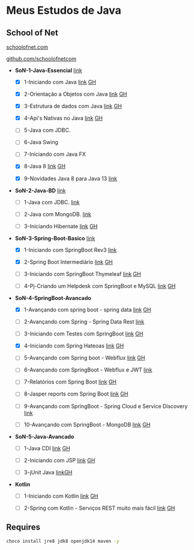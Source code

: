 # Meus Estudos de Java

## School of Net

[schoolofnet.com](https://www.schoolofnet.com/)

[github.com/schoolofnetcom](https://github.com/schoolofnetcom)

- **SoN-1-Java-Essencial** [link](https://www.schoolofnet.com/plano-de-estudo-java-essencial/)
    - [x] 1-Iniciando com Java [link](https://www.schoolofnet.com/curso/java/linguagem-java/java-se-rev2/) [GH](https://github.com/schoolofnetcom/iniciando-com-java)
    - [x] 2-Orientação a Objetos com Java [link](https://www.schoolofnet.com/curso/java/linguagem-java/orientacao-objetos-com-java/) [GH](https://github.com/schoolofnetcom/oop-java)
    - [x] 3-Estrutura de dados com Java [link](https://www.schoolofnet.com/curso/java/linguagem-java/estrutura-de-dados-com-java/) [GH](https://github.com/schoolofnetcom/estrutura-dados-java)
    - [x] 4-Api's Nativas no Java [link](https://www.schoolofnet.com/curso/java/linguagem-java/apis-nativa-no-java/) [GH](https://github.com/schoolofnetcom/api-nativas-java)
    - [ ] 5-Java com JDBC.
    - [ ] 6-Java Swing
    - [ ] 7-Iniciando com Java FX
    - [x] 8-Java 8 [link](https://www.schoolofnet.com/curso/java/linguagem-java/java-8/) [GH](https://github.com/schoolofnetcom/java-8)
    - [x] 9-Novidades Java 8 para Java 13 [link](https://www.schoolofnet.com/curso/java/linguagem-java/novidades-java-8-para-java-13/)


- **SoN-2-Java-BD** [link](https://www.schoolofnet.com/plano-de-estudo-java-e-banco-de-dados/)
    - [ ] 1-Java com JDBC. [link](https://www.schoolofnet.com/curso/java/java-e-banco-de-dados/java-com-jdbc-rev2/)
    - [ ] 2-Java com MongoDB. [link](https://www.schoolofnet.com/curso/java/java-e-banco-de-dados/java-com-mongodb-v02/)
    - [ ] 3-Iniciando Hibernate [link](https://www.schoolofnet.com/curso/java/java-e-banco-de-dados/hibernate/) [GH](https://github.com/schoolofnetcom/curso-hibernate)


- **SoN-3-Spring-Boot-Basico** [link](https://www.schoolofnet.com/plano-de-estudo-spring-boot-developer/)
    - [x] 1-Iniciando com SpringBoot Rev3 [link](https://www.schoolofnet.com/curso/java/springboot/iniciando-com-springboot-rev-3/)
    - [x] 2-Spring Boot Intermediário [link](https://www.schoolofnet.com/curso/java/springboot/spring-boot-intermediario-rev2/) [GH](https://github.com/schoolofnetcom/spring-boot-intermediario-rev-2)
    - [ ] 3-Iniciando com SpringBoot Thymeleaf [link](https://www.schoolofnet.com/curso/java/springboot/iniciando-com-spring-boot-thymeleaf/) [GH](https://github.com/schoolofnetcom/iniciando-spring-thymeleaf)
    - [ ] 4-Pj-Criando um Helpdesk com SpringBoot e MySQL [link](https://www.schoolofnet.com/projeto-pratico/java/springboot/criando-um-helpdesk-com-springboot-mysql/) [GH](https://github.com/schoolofnetcom/pp-helpdesk-spring)


- **SoN-4-SpringBoot-Avancado**
    - [x] 1-Avançando com spring boot - spring data [link](https://www.schoolofnet.com/curso/java/springboot/avancando-com-spring-boot-spring-data/) [GH](https://github.com/schoolofnetcom/spring-boot-spring-data)
    - [ ] 2-Avançando com Spring - Spring Data Rest [link](https://www.schoolofnet.com/curso/java/spring/spring-data-rest/)
    - [ ] 3-Iniciando com Testes com SpringBoot [link](https://www.schoolofnet.com/curso/java/springboot/testes-unitarios-com-java-e-junit/) [GH](https://github.com/schoolofnetcom/iniciando-com-testes-springboot)
    - [x] 4-Iniciando com Spring Hateoas [link](https://www.schoolofnet.com/curso/java/spring/iniciando-com-spring-hateoas/) [GH](https://github.com/schoolofnetcom/iniciando-spring-hateoas)
    - [ ] 5-Avançando com Spring boot - Webflux [link](https://www.schoolofnet.com/curso/java/springboot/avancando-com-spring-boot-webflux/) [GH](https://github.com/schoolofnetcom/avancando-com-springboot-webflux)
    - [ ] 6-Avançando com SpringBoot - Webflux e JWT [link](https://www.schoolofnet.com/curso/java/springboot/avancando-com-springboot-webflux-e-jwt/)
    - [ ] 7-Relatórios com Spring Boot [link](https://www.schoolofnet.com/curso/java/springboot/relatorios-com-spring-boot/) [GH](https://github.com/schoolofnetcom/spring-boot-relatorios)
    - [ ] 8-Jasper reports com Spring Boot [link](https://www.schoolofnet.com/curso/java/springboot/jasper-reports-com-spring-boot/) [GH](https://github.com/schoolofnetcom/avancando-spring-springboot-jasper-reports)
    - [ ] 9-Avançando com SpringBoot - Spring Cloud e Service Discovery [link](https://www.schoolofnet.com/curso/java/springboot/avancando-com-springboot-spring-cloud-e-service-di/)
    - [ ] 10-Avançando com SpringBoot - MongoDB [link](https://www.schoolofnet.com/curso/java/spring/avancando-com-springboot-mongodb/) [GH](https://github.com/schoolofnetcom/avancando-com-springboot-mongodb)


- **SoN-5-Java-Avancado**
    - [ ] 1-Java CDI [link](https://www.schoolofnet.com/curso/java/frameworks-java/java-cdi/) [GH](https://github.com/schoolofnetcom/java-cdi)
    - [ ] 2-Iniciando com JSP [link](https://www.schoolofnet.com/curso/java/linguagem-java/iniciando-com-jsp/) [GH](https://github.com/schoolofnetcom/iniciando-jsp)
    - [ ] 3-jUnit Java [link](https://www.schoolofnet.com/curso/java/frameworks-java/junit-java/)[GH](https://github.com/schoolofnetcom/junit-java)


- **Kotlin**
    - [ ] 1-Iniciando com Kotlin [link](https://www.schoolofnet.com/curso/kotlin/kotlin-linguagem/iniciando-com-kotlin/) [GH](https://github.com/schoolofnetcom/iniciando-kotlin)
    - [ ] 2-Spring com Kotlin - Serviços REST muito mais fácil [link](https://www.schoolofnet.com/curso/java/spring/spring-com-kotlin-servicos-rest-muito-mais-facil/) [GH](https://github.com/schoolofnetcom/iniciando-spring-boot-kotlin)


## Requires
````bash
choco install jre8 jdk8 openjdk14 maven -y
````

